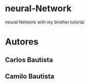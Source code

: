 # neural-Network
neural Network with my brother tutorial

# Autores 
## Carlos Bautista
## Camilo Bautista 
